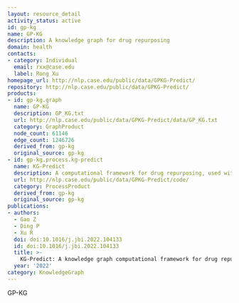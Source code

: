 ```yaml
---
layout: resource_detail
activity_status: active
id: gp-kg
name: GP-KG
description: A knowledge graph for drug repurposing
domain: health
contacts:
- category: Individual
  email: rxx@case.edu
  label: Rong Xu
homepage_url: http://nlp.case.edu/public/data/GPKG-Predict/
repository: http://nlp.case.edu/public/data/GPKG-Predict/
products:
- id: gp-kg.graph
  name: GP-KG
  description: GP_KG.txt
  url: http://nlp.case.edu/public/data/GPKG-Predict/data/GP_KG.txt
  category: GraphProduct
  node_count: 61146
  edge_count: 1246726
  derived_from: gp-kg
  original_source: gp-kg
- id: gp-kg.process.kg-predict
  name: KG-Predict
  description: A computational framework for drug repurposing, used with GP-KG
  url: http://nlp.case.edu/public/data/GPKG-Predict/code/
  category: ProcessProduct
  derived_from: gp-kg
  original_source: gp-kg
publications:
- authors:
  - Gao Z
  - Ding P
  - Xu R
  doi: doi:10.1016/j.jbi.2022.104133
  id: doi:10.1016/j.jbi.2022.104133
  title: >-
    KG-Predict: A knowledge graph computational framework for drug repurposing
  year: '2022'
category: KnowledgeGraph
---
```


GP-KG
